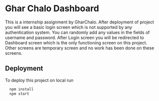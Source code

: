 # Ghar Chalo Dashboard

This is a internship assignment by GharChalo. After deployment of project you will see a basic login screen which is not supported by any authentication system. You can randomly add any values in the fields of username and password.
After Login screen you will be redirected to Dashboard screen which is the only functioning screen on this project. Other screens are temporary screen and no work has been done on these screens.


## Deployment

To deploy this project on local run

```bash
  npm install
  npm start
```
